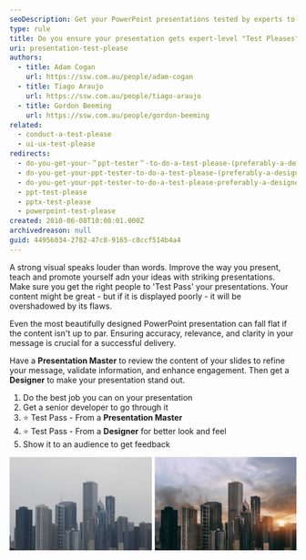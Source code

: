 ```yaml
---
seoDescription: Get your PowerPoint presentations tested by experts to ensure accuracy, relevance, and engagement.
type: rule
title: Do you ensure your presentation gets expert-level "Test Pleases"?
uri: presentation-test-please
authors:
  - title: Adam Cogan
    url: https://ssw.com.au/people/adam-cogan
  - title: Tiago Araujo
    url: https://ssw.com.au/people/tiago-araujo
  - title: Gordon Beeming
    url: https://ssw.com.au/people/gordon-beeming
related:
  - conduct-a-test-please
  - ui-ux-test-please
redirects:
  - do-you-get-your-＂ppt-tester＂-to-do-a-test-please-(preferably-a-designer)
  - do-you-get-your-ppt-tester-to-do-a-test-please-(preferably-a-designer)
  - do-you-get-your-ppt-tester-to-do-a-test-please-preferably-a-designer
  - ppt-test-please
  - pptx-test-please
  - powerpoint-test-please
created: 2010-06-08T10:08:01.000Z
archivedreason: null
guid: 44956034-2782-47c8-9165-c8ccf514b4a4
---
```


A strong visual speaks louder than words. Improve the way you present, teach and promote yourself adn your ideas with striking presentations. Make sure you get the right people to 'Test Pass' your presentations. Your content might be great - but if it is displayed poorly - it will be overshadowed by its flaws.

<!--endintro-->

Even the most beautifully designed PowerPoint presentation can fall flat if the content isn't up to par. Ensuring accuracy, relevance, and clarity in your message is crucial for a successful delivery.

Have a **Presentation Master** to review the content of your slides to refine your message, validate information, and enhance engagement. Then get a **Designer** to make your presentation stand out.

1. Do the best job you can on your presentation
2. Get a senior developer to go through it
3. ⭐️ Test Pass - From a **Presentation Master**
4. ⭐️ Test Pass - From a **Designer** for better look and feel
5. Show it to an audience to get feedback

![Figure: Before and after... Designers can make anything look good](before-after-designer.png)
